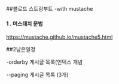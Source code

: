 ##블로드 스트링부트 -with mustache

#### 1 . 머스태치 문법

https://mustache.github.io/mustache5.html

##2남은일정

-orderby  게시글 목록(인덱스 개념

--paging 게시글 목록 (3개)

